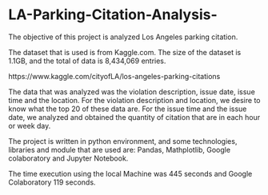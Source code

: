 # LA-Parking-Citation-Analysis-
<p>The objective of this project is analyzed Los Angeles parking citation. </p>
<p>The dataset that is used is from Kaggle.com. The size of the dataset is 1.1GB, and the total of data is 8,434,069 entries.</p>
<p>https://www.kaggle.com/cityofLA/los-angeles-parking-citations</p>
<p> The data that was analyzed was the violation description, issue date, issue time and the location. For the violation description and location, we desire to know what the top 20 of these data are. For the issue time and the issue date, we analyzed and obtained the quantity of citation that are in each hour or week day.<p/>
<p>The project is written in python environment, and some technologies, libraries and module that are used are: Pandas, Mathplotlib, Google colaboratory and Jupyter Notebook.</p>
<p>The time execution using the local Machine was 445 seconds and Google Colaboratory 119 seconds.  </p>

